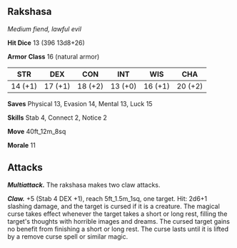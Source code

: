 ## Rakshasa

*Medium fiend, lawful evil*

**Hit Dice** 13 (396 13d8+26)

**Armor Class** 16 (natural armor)

| STR     | DEX     | CON     | INT     | WIS     | CHA     |
|---------|---------|---------|---------|---------|---------|
| 14 (+1) | 17 (+1) | 18 (+2) | 13 (+0) | 16 (+1) | 20 (+2) |

**Saves** Physical 13, Evasion 14, Mental 13, Luck 15

**Skills** Stab 4, Connect 2, Notice 2

**Move** 40ft_12m_8sq

**Morale** 11

## Attacks

***Multiattack.*** The rakshasa makes two claw attacks.

***Claw.*** +5 (Stab 4 DEX +1), reach 5ft_1.5m_1sq, one target. Hit: 2d6+1 slashing damage, and the target is cursed if it is a creature. The magical curse takes effect whenever the target takes a short or long rest, filling the target's thoughts with horrible images and dreams. The cursed target gains no benefit from finishing a short or long rest. The curse lasts until it is lifted by a remove curse spell or similar magic.

